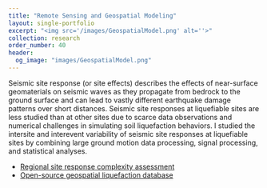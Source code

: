 ```yaml
---
title: "Remote Sensing and Geospatial Modeling"
layout: single-portfolio
excerpt: "<img src='/images/GeospatialModel.png' alt=''>"
collection: research
order_number: 40
header: 
  og_image: "images/GeospatialModel.png"
---
```


Seismic site response (or site effects) describes the effects of near-surface geomaterials on seismic waves as they propagate from bedrock to the ground surface and can lead to vastly different earthquake damage patterns over short distances. Seismic site responses at liquefiable sites are less studied than at other sites due to scarce data observations and numerical challenges in simulating soil liquefaction behaviors. I studied the intersite and interevent variability  of seismic site responses at liquefiable sites by combining large ground motion data processing, signal processing, and statistical analyses.

* [Regional site response complexity assessment](/posts/2022-04-25-sr-geo-taxonomy)
* [Open-source geospatial liquefaction database](/posts/2022-08-01-liq-OpenLIQ)

